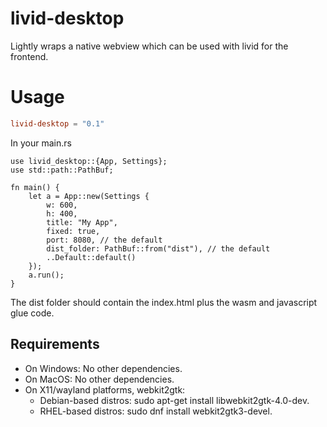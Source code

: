 # livid-desktop

Lightly wraps a native webview which can be used with livid for the frontend.

# Usage
```toml
livid-desktop = "0.1"
```

In your main.rs
```rust,no_run
use livid_desktop::{App, Settings};
use std::path::PathBuf;

fn main() {
    let a = App::new(Settings {
        w: 600,
        h: 400,
        title: "My App",
        fixed: true,
        port: 8080, // the default
        dist_folder: PathBuf::from("dist"), // the default
        ..Default::default()
    });
    a.run();
}
```

The dist folder should contain the index.html plus the wasm and javascript glue code.

## Requirements
- On Windows: No other dependencies.
- On MacOS: No other dependencies.
- On X11/wayland platforms, webkit2gtk:
    - Debian-based distros: sudo apt-get install libwebkit2gtk-4.0-dev.
    - RHEL-based distros: sudo dnf install webkit2gtk3-devel.
